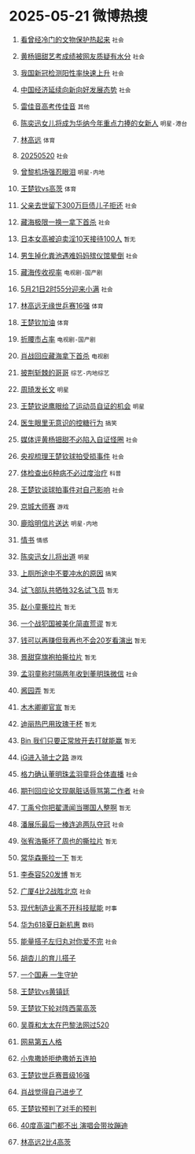 # 2025-05-21 微博热搜 
1. [看曾经冷门的文物保护热起来](https://m.weibo.cn/search?containerid=100103type%3D1%26t%3D10%26q%3D%23%E7%9C%8B%E6%9B%BE%E7%BB%8F%E5%86%B7%E9%97%A8%E7%9A%84%E6%96%87%E7%89%A9%E4%BF%9D%E6%8A%A4%E7%83%AD%E8%B5%B7%E6%9D%A5%23&stream_entry_id=51&isnewpage=1&extparam=seat%3D1%26cate%3D10103%26q%3D%2523%25E7%259C%258B%25E6%259B%25BE%25E7%25BB%258F%25E5%2586%25B7%25E9%2597%25A8%25E7%259A%2584%25E6%2596%2587%25E7%2589%25A9%25E4%25BF%259D%25E6%258A%25A4%25E7%2583%25AD%25E8%25B5%25B7%25E6%259D%25A5%2523%26dgr%3D0%26filter_type%3Drealtimehot%26pos%3D0%26c_type%3D51%26stream_entry_id%3D51%26display_time%3D1747761700%26pre_seqid%3D174776170043893169291123) `社会` 

2. [黄杨钿甜艺考成绩被网友质疑有水分](https://m.weibo.cn/search?containerid=100103type%3D1%26t%3D10%26q%3D%23%E9%BB%84%E6%9D%A8%E9%92%BF%E7%94%9C%E8%89%BA%E8%80%83%E6%88%90%E7%BB%A9%E8%A2%AB%E7%BD%91%E5%8F%8B%E8%B4%A8%E7%96%91%E6%9C%89%E6%B0%B4%E5%88%86%23&stream_entry_id=31&isnewpage=1&extparam=seat%3D1%26flag%3D2%26q%3D%2523%25E9%25BB%2584%25E6%259D%25A8%25E9%2592%25BF%25E7%2594%259C%25E8%2589%25BA%25E8%2580%2583%25E6%2588%2590%25E7%25BB%25A9%25E8%25A2%25AB%25E7%25BD%2591%25E5%258F%258B%25E8%25B4%25A8%25E7%2596%2591%25E6%259C%2589%25E6%25B0%25B4%25E5%2588%2586%2523%26dgr%3D0%26stream_entry_id%3D31%26realpos%3D1%26band_rank%3D1%26cate%3D5001%26filter_type%3Drealtimehot%26pos%3D0%26c_type%3D31%26lcate%3D5001%26display_time%3D1747761700%26pre_seqid%3D174776170043893169291123) `社会` 

3. [我国新冠检测阳性率快速上升](https://m.weibo.cn/search?containerid=100103type%3D1%26t%3D10%26q%3D%23%E6%88%91%E5%9B%BD%E6%96%B0%E5%86%A0%E6%A3%80%E6%B5%8B%E9%98%B3%E6%80%A7%E7%8E%87%E5%BF%AB%E9%80%9F%E4%B8%8A%E5%8D%87%23&stream_entry_id=31&isnewpage=1&extparam=seat%3D1%26flag%3D2%26q%3D%2523%25E6%2588%2591%25E5%259B%25BD%25E6%2596%25B0%25E5%2586%25A0%25E6%25A3%2580%25E6%25B5%258B%25E9%2598%25B3%25E6%2580%25A7%25E7%258E%2587%25E5%25BF%25AB%25E9%2580%259F%25E4%25B8%258A%25E5%258D%2587%2523%26dgr%3D0%26stream_entry_id%3D31%26realpos%3D2%26band_rank%3D2%26cate%3D5001%26filter_type%3Drealtimehot%26pos%3D1%26c_type%3D31%26lcate%3D5001%26display_time%3D1747761700%26pre_seqid%3D174776170043893169291123) `社会` 

4. [中国经济延续向新向好发展态势](https://m.weibo.cn/search?containerid=100103type%3D1%26t%3D10%26q%3D%23%E4%B8%AD%E5%9B%BD%E7%BB%8F%E6%B5%8E%E5%BB%B6%E7%BB%AD%E5%90%91%E6%96%B0%E5%90%91%E5%A5%BD%E5%8F%91%E5%B1%95%E6%80%81%E5%8A%BF%23&stream_entry_id=31&isnewpage=1&extparam=seat%3D1%26flag%3D0%26q%3D%2523%25E4%25B8%25AD%25E5%259B%25BD%25E7%25BB%258F%25E6%25B5%258E%25E5%25BB%25B6%25E7%25BB%25AD%25E5%2590%2591%25E6%2596%25B0%25E5%2590%2591%25E5%25A5%25BD%25E5%258F%2591%25E5%25B1%2595%25E6%2580%2581%25E5%258A%25BF%2523%26dgr%3D0%26stream_entry_id%3D31%26realpos%3D3%26band_rank%3D3%26cate%3D5001%26filter_type%3Drealtimehot%26pos%3D2%26c_type%3D31%26lcate%3D5001%26display_time%3D1747761700%26pre_seqid%3D174776170043893169291123) `社会` 

5. [雷佳音高考传佳音](https://m.weibo.cn/search?containerid=100103type%3D1%26t%3D10%26q%3D%23%E9%9B%B7%E4%BD%B3%E9%9F%B3%E9%AB%98%E8%80%83%E4%BC%A0%E4%BD%B3%E9%9F%B3%23&stream_entry_id=31&isnewpage=1&extparam=seat%3D1%26is_ad_pos%3D1%26cate%3D5001%26q%3D%2523%25E9%259B%25B7%25E4%25BD%25B3%25E9%259F%25B3%25E9%25AB%2598%25E8%2580%2583%25E4%25BC%25A0%25E4%25BD%25B3%25E9%259F%25B3%2523%26dgr%3D0%26stream_entry_id%3D31%26topic_ad%3D1%26band_rank%3D4%26adid%3D286980%26filter_type%3Drealtimehot%26pos%3D3%26c_type%3D31%26lcate%3D5001%26display_time%3D1747761700%26pre_seqid%3D174776170043893169291123) `其他` 

6. [陈奕迅女儿将成为华纳今年重点力捧的女新人](https://m.weibo.cn/search?containerid=100103type%3D1%26t%3D10%26q%3D%23%E9%99%88%E5%A5%95%E8%BF%85%E5%A5%B3%E5%84%BF%E5%B0%86%E6%88%90%E4%B8%BA%E5%8D%8E%E7%BA%B3%E4%BB%8A%E5%B9%B4%E9%87%8D%E7%82%B9%E5%8A%9B%E6%8D%A7%E7%9A%84%E5%A5%B3%E6%96%B0%E4%BA%BA%23&stream_entry_id=31&isnewpage=1&extparam=seat%3D1%26flag%3D2%26q%3D%2523%25E9%2599%2588%25E5%25A5%2595%25E8%25BF%2585%25E5%25A5%25B3%25E5%2584%25BF%25E5%25B0%2586%25E6%2588%2590%25E4%25B8%25BA%25E5%258D%258E%25E7%25BA%25B3%25E4%25BB%258A%25E5%25B9%25B4%25E9%2587%258D%25E7%2582%25B9%25E5%258A%259B%25E6%258D%25A7%25E7%259A%2584%25E5%25A5%25B3%25E6%2596%25B0%25E4%25BA%25BA%2523%26dgr%3D0%26stream_entry_id%3D31%26realpos%3D4%26band_rank%3D4%26cate%3D5001%26filter_type%3Drealtimehot%26pos%3D4%26c_type%3D31%26lcate%3D5001%26display_time%3D1747761700%26pre_seqid%3D174776170043893169291123) `明星-港台` 

7. [林高远](https://m.weibo.cn/search?containerid=100103type%3D1%26t%3D10%26q%3D%E6%9E%97%E9%AB%98%E8%BF%9C&stream_entry_id=31&isnewpage=1&extparam=seat%3D1%26flag%3D1%26q%3D%25E6%259E%2597%25E9%25AB%2598%25E8%25BF%259C%26dgr%3D0%26stream_entry_id%3D31%26realpos%3D5%26band_rank%3D5%26cate%3D5001%26filter_type%3Drealtimehot%26pos%3D5%26c_type%3D31%26lcate%3D5001%26display_time%3D1747761700%26pre_seqid%3D174776170043893169291123) `体育` 

8. [20250520](https://m.weibo.cn/search?containerid=100103type%3D1%26t%3D10%26q%3D%2320250520%23&stream_entry_id=31&isnewpage=1&extparam=seat%3D1%26flag%3D16%26q%3D%252320250520%2523%26dgr%3D0%26stream_entry_id%3D31%26realpos%3D6%26band_rank%3D6%26cate%3D5001%26filter_type%3Drealtimehot%26pos%3D6%26c_type%3D31%26lcate%3D5001%26display_time%3D1747761700%26pre_seqid%3D174776170043893169291123) `社会` 

9. [曾黎机场强忍眼泪](https://m.weibo.cn/search?containerid=100103type%3D1%26t%3D10%26q%3D%23%E6%9B%BE%E9%BB%8E%E6%9C%BA%E5%9C%BA%E5%BC%BA%E5%BF%8D%E7%9C%BC%E6%B3%AA%23&stream_entry_id=31&isnewpage=1&extparam=seat%3D1%26flag%3D2%26q%3D%2523%25E6%259B%25BE%25E9%25BB%258E%25E6%259C%25BA%25E5%259C%25BA%25E5%25BC%25BA%25E5%25BF%258D%25E7%259C%25BC%25E6%25B3%25AA%2523%26dgr%3D0%26stream_entry_id%3D31%26realpos%3D7%26band_rank%3D7%26cate%3D5001%26filter_type%3Drealtimehot%26pos%3D7%26c_type%3D31%26lcate%3D5001%26display_time%3D1747761700%26pre_seqid%3D174776170043893169291123) `明星-内地` 

10. [王楚钦vs高茨](https://m.weibo.cn/search?containerid=100103type%3D1%26t%3D10%26q%3D%23%E7%8E%8B%E6%A5%9A%E9%92%A6vs%E9%AB%98%E8%8C%A8%23&stream_entry_id=31&isnewpage=1&extparam=seat%3D1%26flag%3D1%26q%3D%2523%25E7%258E%258B%25E6%25A5%259A%25E9%2592%25A6vs%25E9%25AB%2598%25E8%258C%25A8%2523%26dgr%3D0%26stream_entry_id%3D31%26realpos%3D8%26band_rank%3D8%26cate%3D5001%26filter_type%3Drealtimehot%26pos%3D8%26c_type%3D31%26lcate%3D5001%26display_time%3D1747761700%26pre_seqid%3D174776170043893169291123) `体育` 

11. [父亲去世留下300万巨债儿子拒还](https://m.weibo.cn/search?containerid=100103type%3D1%26t%3D10%26q%3D%23%E7%88%B6%E4%BA%B2%E5%8E%BB%E4%B8%96%E7%95%99%E4%B8%8B300%E4%B8%87%E5%B7%A8%E5%80%BA%E5%84%BF%E5%AD%90%E6%8B%92%E8%BF%98%23&stream_entry_id=31&isnewpage=1&extparam=seat%3D1%26flag%3D0%26q%3D%2523%25E7%2588%25B6%25E4%25BA%25B2%25E5%258E%25BB%25E4%25B8%2596%25E7%2595%2599%25E4%25B8%258B300%25E4%25B8%2587%25E5%25B7%25A8%25E5%2580%25BA%25E5%2584%25BF%25E5%25AD%2590%25E6%258B%2592%25E8%25BF%2598%2523%26dgr%3D0%26stream_entry_id%3D31%26realpos%3D9%26band_rank%3D9%26cate%3D5001%26filter_type%3Drealtimehot%26pos%3D9%26c_type%3D31%26lcate%3D5001%26display_time%3D1747761700%26pre_seqid%3D174776170043893169291123) `社会` 

12. [藏海极限一换一拿下首杀](https://m.weibo.cn/search?containerid=100103type%3D1%26t%3D10%26q%3D%23%E8%97%8F%E6%B5%B7%E6%9E%81%E9%99%90%E4%B8%80%E6%8D%A2%E4%B8%80%E6%8B%BF%E4%B8%8B%E9%A6%96%E6%9D%80%23&stream_entry_id=31&isnewpage=1&extparam=seat%3D1%26flag%3D0%26q%3D%2523%25E8%2597%258F%25E6%25B5%25B7%25E6%259E%2581%25E9%2599%2590%25E4%25B8%2580%25E6%258D%25A2%25E4%25B8%2580%25E6%258B%25BF%25E4%25B8%258B%25E9%25A6%2596%25E6%259D%2580%2523%26dgr%3D0%26stream_entry_id%3D31%26realpos%3D10%26band_rank%3D10%26cate%3D5001%26filter_type%3Drealtimehot%26pos%3D10%26c_type%3D31%26lcate%3D5001%26display_time%3D1747761700%26pre_seqid%3D174776170043893169291123) `社会` 

13. [日本女高被迫卖淫10天接待100人](https://m.weibo.cn/search?containerid=100103type%3D1%26t%3D10%26q%3D%E6%97%A5%E6%9C%AC%E5%A5%B3%E9%AB%98%E8%A2%AB%E8%BF%AB%E5%8D%96%E6%B7%AB10%E5%A4%A9%E6%8E%A5%E5%BE%85100%E4%BA%BA&stream_entry_id=31&isnewpage=1&extparam=seat%3D1%26flag%3D2%26q%3D%25E6%2597%25A5%25E6%259C%25AC%25E5%25A5%25B3%25E9%25AB%2598%25E8%25A2%25AB%25E8%25BF%25AB%25E5%258D%2596%25E6%25B7%25AB10%25E5%25A4%25A9%25E6%258E%25A5%25E5%25BE%2585100%25E4%25BA%25BA%26dgr%3D0%26stream_entry_id%3D31%26realpos%3D11%26band_rank%3D11%26cate%3D5001%26filter_type%3Drealtimehot%26pos%3D11%26c_type%3D31%26lcate%3D5001%26display_time%3D1747761700%26pre_seqid%3D174776170043893169291123) `暂无` 

14. [男生掉化粪池遇难妈妈殡仪馆晕倒](https://m.weibo.cn/search?containerid=100103type%3D1%26t%3D10%26q%3D%23%E7%94%B7%E7%94%9F%E6%8E%89%E5%8C%96%E7%B2%AA%E6%B1%A0%E9%81%87%E9%9A%BE%E5%A6%88%E5%A6%88%E6%AE%A1%E4%BB%AA%E9%A6%86%E6%99%95%E5%80%92%23&stream_entry_id=31&isnewpage=1&extparam=seat%3D1%26flag%3D0%26q%3D%2523%25E7%2594%25B7%25E7%2594%259F%25E6%258E%2589%25E5%258C%2596%25E7%25B2%25AA%25E6%25B1%25A0%25E9%2581%2587%25E9%259A%25BE%25E5%25A6%2588%25E5%25A6%2588%25E6%25AE%25A1%25E4%25BB%25AA%25E9%25A6%2586%25E6%2599%2595%25E5%2580%2592%2523%26dgr%3D0%26stream_entry_id%3D31%26realpos%3D12%26band_rank%3D12%26cate%3D5001%26filter_type%3Drealtimehot%26pos%3D12%26c_type%3D31%26lcate%3D5001%26display_time%3D1747761700%26pre_seqid%3D174776170043893169291123) `社会` 

15. [藏海传收视率](https://m.weibo.cn/search?containerid=100103type%3D1%26t%3D10%26q%3D%E8%97%8F%E6%B5%B7%E4%BC%A0%E6%94%B6%E8%A7%86%E7%8E%87&stream_entry_id=31&isnewpage=1&extparam=seat%3D1%26flag%3D0%26q%3D%25E8%2597%258F%25E6%25B5%25B7%25E4%25BC%25A0%25E6%2594%25B6%25E8%25A7%2586%25E7%258E%2587%26dgr%3D0%26stream_entry_id%3D31%26realpos%3D13%26band_rank%3D13%26cate%3D5001%26filter_type%3Drealtimehot%26pos%3D13%26c_type%3D31%26lcate%3D5001%26display_time%3D1747761700%26pre_seqid%3D174776170043893169291123) `电视剧-国产剧` 

16. [5月21日2时55分迎来小满](https://m.weibo.cn/search?containerid=100103type%3D1%26t%3D10%26q%3D%235%E6%9C%8821%E6%97%A52%E6%97%B655%E5%88%86%E8%BF%8E%E6%9D%A5%E5%B0%8F%E6%BB%A1%23&stream_entry_id=31&isnewpage=1&extparam=seat%3D1%26flag%3D0%26q%3D%25235%25E6%259C%258821%25E6%2597%25A52%25E6%2597%25B655%25E5%2588%2586%25E8%25BF%258E%25E6%259D%25A5%25E5%25B0%258F%25E6%25BB%25A1%2523%26dgr%3D0%26stream_entry_id%3D31%26realpos%3D14%26band_rank%3D14%26cate%3D5001%26filter_type%3Drealtimehot%26pos%3D14%26c_type%3D31%26lcate%3D5001%26display_time%3D1747761700%26pre_seqid%3D174776170043893169291123) `社会` 

17. [林高远无缘世乒赛16强](https://m.weibo.cn/search?containerid=100103type%3D1%26t%3D10%26q%3D%23%E6%9E%97%E9%AB%98%E8%BF%9C%E6%97%A0%E7%BC%98%E4%B8%96%E4%B9%92%E8%B5%9B16%E5%BC%BA%23&stream_entry_id=31&isnewpage=1&extparam=seat%3D1%26flag%3D0%26q%3D%2523%25E6%259E%2597%25E9%25AB%2598%25E8%25BF%259C%25E6%2597%25A0%25E7%25BC%2598%25E4%25B8%2596%25E4%25B9%2592%25E8%25B5%259B16%25E5%25BC%25BA%2523%26dgr%3D0%26stream_entry_id%3D31%26realpos%3D15%26band_rank%3D15%26cate%3D5001%26filter_type%3Drealtimehot%26pos%3D15%26c_type%3D31%26lcate%3D5001%26display_time%3D1747761700%26pre_seqid%3D174776170043893169291123) `体育` 

18. [王楚钦加油](https://m.weibo.cn/search?containerid=100103type%3D1%26t%3D10%26q%3D%23%E7%8E%8B%E6%A5%9A%E9%92%A6%E5%8A%A0%E6%B2%B9%23&stream_entry_id=31&isnewpage=1&extparam=seat%3D1%26flag%3D1%26q%3D%2523%25E7%258E%258B%25E6%25A5%259A%25E9%2592%25A6%25E5%258A%25A0%25E6%25B2%25B9%2523%26dgr%3D0%26stream_entry_id%3D31%26realpos%3D16%26band_rank%3D16%26cate%3D5001%26filter_type%3Drealtimehot%26pos%3D16%26c_type%3D31%26lcate%3D5001%26display_time%3D1747761700%26pre_seqid%3D174776170043893169291123) `体育` 

19. [折腰市占率](https://m.weibo.cn/search?containerid=100103type%3D1%26t%3D10%26q%3D%23%E6%8A%98%E8%85%B0%E5%B8%82%E5%8D%A0%E7%8E%87%23&stream_entry_id=31&isnewpage=1&extparam=seat%3D1%26flag%3D1%26q%3D%2523%25E6%258A%2598%25E8%2585%25B0%25E5%25B8%2582%25E5%258D%25A0%25E7%258E%2587%2523%26dgr%3D0%26stream_entry_id%3D31%26realpos%3D17%26band_rank%3D17%26cate%3D5001%26filter_type%3Drealtimehot%26pos%3D17%26c_type%3D31%26lcate%3D5001%26display_time%3D1747761700%26pre_seqid%3D174776170043893169291123) `电视剧-国产剧` 

20. [肖战回应藏海拿下首杀](https://m.weibo.cn/search?containerid=100103type%3D1%26t%3D10%26q%3D%23%E8%82%96%E6%88%98%E5%9B%9E%E5%BA%94%E8%97%8F%E6%B5%B7%E6%8B%BF%E4%B8%8B%E9%A6%96%E6%9D%80%23&stream_entry_id=31&isnewpage=1&extparam=seat%3D1%26flag%3D0%26q%3D%2523%25E8%2582%2596%25E6%2588%2598%25E5%259B%259E%25E5%25BA%2594%25E8%2597%258F%25E6%25B5%25B7%25E6%258B%25BF%25E4%25B8%258B%25E9%25A6%2596%25E6%259D%2580%2523%26dgr%3D0%26stream_entry_id%3D31%26realpos%3D18%26band_rank%3D18%26cate%3D5001%26filter_type%3Drealtimehot%26pos%3D18%26c_type%3D31%26lcate%3D5001%26display_time%3D1747761700%26pre_seqid%3D174776170043893169291123) `电视剧` 

21. [披荆斩棘的哥哥](https://m.weibo.cn/search?containerid=100103type%3D1%26t%3D10%26q%3D%E6%8A%AB%E8%8D%86%E6%96%A9%E6%A3%98%E7%9A%84%E5%93%A5%E5%93%A5&stream_entry_id=31&isnewpage=1&extparam=seat%3D1%26flag%3D0%26q%3D%25E6%258A%25AB%25E8%258D%2586%25E6%2596%25A9%25E6%25A3%2598%25E7%259A%2584%25E5%2593%25A5%25E5%2593%25A5%26dgr%3D0%26stream_entry_id%3D31%26realpos%3D19%26band_rank%3D19%26cate%3D5001%26filter_type%3Drealtimehot%26pos%3D19%26c_type%3D31%26lcate%3D5001%26display_time%3D1747761700%26pre_seqid%3D174776170043893169291123) `综艺-内地综艺` 

22. [周琦发长文](https://m.weibo.cn/search?containerid=100103type%3D1%26t%3D10%26q%3D%23%E5%91%A8%E7%90%A6%E5%8F%91%E9%95%BF%E6%96%87%23&stream_entry_id=31&isnewpage=1&extparam=seat%3D1%26flag%3D1%26q%3D%2523%25E5%2591%25A8%25E7%2590%25A6%25E5%258F%2591%25E9%2595%25BF%25E6%2596%2587%2523%26dgr%3D0%26stream_entry_id%3D31%26realpos%3D20%26band_rank%3D20%26cate%3D5001%26filter_type%3Drealtimehot%26pos%3D20%26c_type%3D31%26lcate%3D5001%26display_time%3D1747761700%26pre_seqid%3D174776170043893169291123) `明星` 

23. [王楚钦说鹰眼给了运动员自证的机会](https://m.weibo.cn/search?containerid=100103type%3D1%26t%3D10%26q%3D%23%E7%8E%8B%E6%A5%9A%E9%92%A6%E8%AF%B4%E9%B9%B0%E7%9C%BC%E7%BB%99%E4%BA%86%E8%BF%90%E5%8A%A8%E5%91%98%E8%87%AA%E8%AF%81%E7%9A%84%E6%9C%BA%E4%BC%9A%23&stream_entry_id=31&isnewpage=1&extparam=seat%3D1%26flag%3D1%26q%3D%2523%25E7%258E%258B%25E6%25A5%259A%25E9%2592%25A6%25E8%25AF%25B4%25E9%25B9%25B0%25E7%259C%25BC%25E7%25BB%2599%25E4%25BA%2586%25E8%25BF%2590%25E5%258A%25A8%25E5%2591%2598%25E8%2587%25AA%25E8%25AF%2581%25E7%259A%2584%25E6%259C%25BA%25E4%25BC%259A%2523%26dgr%3D0%26stream_entry_id%3D31%26realpos%3D21%26band_rank%3D21%26cate%3D5001%26filter_type%3Drealtimehot%26pos%3D21%26c_type%3D31%26lcate%3D5001%26display_time%3D1747761700%26pre_seqid%3D174776170043893169291123) `明星` 

24. [医生眼里无意识的控糖行为](https://m.weibo.cn/search?containerid=100103type%3D1%26t%3D10%26q%3D%E5%8C%BB%E7%94%9F%E7%9C%BC%E9%87%8C%E6%97%A0%E6%84%8F%E8%AF%86%E7%9A%84%E6%8E%A7%E7%B3%96%E8%A1%8C%E4%B8%BA&stream_entry_id=31&isnewpage=1&extparam=seat%3D1%26flag%3D0%26q%3D%25E5%258C%25BB%25E7%2594%259F%25E7%259C%25BC%25E9%2587%258C%25E6%2597%25A0%25E6%2584%258F%25E8%25AF%2586%25E7%259A%2584%25E6%258E%25A7%25E7%25B3%2596%25E8%25A1%258C%25E4%25B8%25BA%26dgr%3D0%26stream_entry_id%3D31%26realpos%3D22%26band_rank%3D22%26cate%3D5001%26filter_type%3Drealtimehot%26pos%3D22%26c_type%3D31%26lcate%3D5001%26display_time%3D1747761700%26pre_seqid%3D174776170043893169291123) `搞笑` 

25. [媒体评黄杨钿甜不必陷入自证怪圈](https://m.weibo.cn/search?containerid=100103type%3D1%26t%3D10%26q%3D%23%E5%AA%92%E4%BD%93%E8%AF%84%E9%BB%84%E6%9D%A8%E9%92%BF%E7%94%9C%E4%B8%8D%E5%BF%85%E9%99%B7%E5%85%A5%E8%87%AA%E8%AF%81%E6%80%AA%E5%9C%88%23&stream_entry_id=31&isnewpage=1&extparam=seat%3D1%26flag%3D0%26q%3D%2523%25E5%25AA%2592%25E4%25BD%2593%25E8%25AF%2584%25E9%25BB%2584%25E6%259D%25A8%25E9%2592%25BF%25E7%2594%259C%25E4%25B8%258D%25E5%25BF%2585%25E9%2599%25B7%25E5%2585%25A5%25E8%2587%25AA%25E8%25AF%2581%25E6%2580%25AA%25E5%259C%2588%2523%26dgr%3D0%26stream_entry_id%3D31%26realpos%3D23%26band_rank%3D23%26cate%3D5001%26filter_type%3Drealtimehot%26pos%3D23%26c_type%3D31%26lcate%3D5001%26display_time%3D1747761700%26pre_seqid%3D174776170043893169291123) `社会` 

26. [央视梳理王楚钦球拍受损事件](https://m.weibo.cn/search?containerid=100103type%3D1%26t%3D10%26q%3D%23%E5%A4%AE%E8%A7%86%E6%A2%B3%E7%90%86%E7%8E%8B%E6%A5%9A%E9%92%A6%E7%90%83%E6%8B%8D%E5%8F%97%E6%8D%9F%E4%BA%8B%E4%BB%B6%23&stream_entry_id=31&isnewpage=1&extparam=seat%3D1%26flag%3D0%26q%3D%2523%25E5%25A4%25AE%25E8%25A7%2586%25E6%25A2%25B3%25E7%2590%2586%25E7%258E%258B%25E6%25A5%259A%25E9%2592%25A6%25E7%2590%2583%25E6%258B%258D%25E5%258F%2597%25E6%258D%259F%25E4%25BA%258B%25E4%25BB%25B6%2523%26dgr%3D0%26stream_entry_id%3D31%26realpos%3D24%26band_rank%3D24%26cate%3D5001%26filter_type%3Drealtimehot%26pos%3D24%26c_type%3D31%26lcate%3D5001%26display_time%3D1747761700%26pre_seqid%3D174776170043893169291123) `社会` 

27. [体检查出6种病不必过度治疗](https://m.weibo.cn/search?containerid=100103type%3D1%26t%3D10%26q%3D%23%E4%BD%93%E6%A3%80%E6%9F%A5%E5%87%BA6%E7%A7%8D%E7%97%85%E4%B8%8D%E5%BF%85%E8%BF%87%E5%BA%A6%E6%B2%BB%E7%96%97%23&stream_entry_id=31&isnewpage=1&extparam=seat%3D1%26flag%3D1%26q%3D%2523%25E4%25BD%2593%25E6%25A3%2580%25E6%259F%25A5%25E5%2587%25BA6%25E7%25A7%258D%25E7%2597%2585%25E4%25B8%258D%25E5%25BF%2585%25E8%25BF%2587%25E5%25BA%25A6%25E6%25B2%25BB%25E7%2596%2597%2523%26dgr%3D0%26stream_entry_id%3D31%26realpos%3D25%26band_rank%3D25%26cate%3D5001%26filter_type%3Drealtimehot%26pos%3D25%26c_type%3D31%26lcate%3D5001%26display_time%3D1747761700%26pre_seqid%3D174776170043893169291123) `科普` 

28. [王楚钦谈球拍事件对自己影响](https://m.weibo.cn/search?containerid=100103type%3D1%26t%3D10%26q%3D%23%E7%8E%8B%E6%A5%9A%E9%92%A6%E8%B0%88%E7%90%83%E6%8B%8D%E4%BA%8B%E4%BB%B6%E5%AF%B9%E8%87%AA%E5%B7%B1%E5%BD%B1%E5%93%8D%23&stream_entry_id=31&isnewpage=1&extparam=seat%3D1%26flag%3D1%26q%3D%2523%25E7%258E%258B%25E6%25A5%259A%25E9%2592%25A6%25E8%25B0%2588%25E7%2590%2583%25E6%258B%258D%25E4%25BA%258B%25E4%25BB%25B6%25E5%25AF%25B9%25E8%2587%25AA%25E5%25B7%25B1%25E5%25BD%25B1%25E5%2593%258D%2523%26dgr%3D0%26stream_entry_id%3D31%26realpos%3D26%26band_rank%3D26%26cate%3D5001%26filter_type%3Drealtimehot%26pos%3D26%26c_type%3D31%26lcate%3D5001%26display_time%3D1747761700%26pre_seqid%3D174776170043893169291123) `社会` 

29. [京城大师赛](https://m.weibo.cn/search?containerid=100103type%3D1%26t%3D10%26q%3D%23%E4%BA%AC%E5%9F%8E%E5%A4%A7%E5%B8%88%E8%B5%9B%23&stream_entry_id=31&isnewpage=1&extparam=seat%3D1%26flag%3D1%26q%3D%2523%25E4%25BA%25AC%25E5%259F%258E%25E5%25A4%25A7%25E5%25B8%2588%25E8%25B5%259B%2523%26dgr%3D0%26stream_entry_id%3D31%26realpos%3D27%26band_rank%3D27%26cate%3D5001%26filter_type%3Drealtimehot%26pos%3D27%26c_type%3D31%26lcate%3D5001%26display_time%3D1747761700%26pre_seqid%3D174776170043893169291123) `游戏` 

30. [鹿晗明信片送达](https://m.weibo.cn/search?containerid=100103type%3D1%26t%3D10%26q%3D%23%E9%B9%BF%E6%99%97%E6%98%8E%E4%BF%A1%E7%89%87%E9%80%81%E8%BE%BE%23&stream_entry_id=31&isnewpage=1&extparam=seat%3D1%26flag%3D0%26q%3D%2523%25E9%25B9%25BF%25E6%2599%2597%25E6%2598%258E%25E4%25BF%25A1%25E7%2589%2587%25E9%2580%2581%25E8%25BE%25BE%2523%26dgr%3D0%26stream_entry_id%3D31%26realpos%3D28%26band_rank%3D28%26cate%3D5001%26filter_type%3Drealtimehot%26pos%3D28%26c_type%3D31%26lcate%3D5001%26display_time%3D1747761700%26pre_seqid%3D174776170043893169291123) `明星-内地` 

31. [情书](https://m.weibo.cn/search?containerid=100103type%3D1%26t%3D10%26q%3D%E6%83%85%E4%B9%A6&stream_entry_id=31&isnewpage=1&extparam=seat%3D1%26flag%3D1%26q%3D%25E6%2583%2585%25E4%25B9%25A6%26dgr%3D0%26stream_entry_id%3D31%26realpos%3D29%26band_rank%3D29%26cate%3D5001%26filter_type%3Drealtimehot%26pos%3D29%26c_type%3D31%26lcate%3D5001%26display_time%3D1747761700%26pre_seqid%3D174776170043893169291123) `情感` 

32. [陈奕迅女儿将出道](https://m.weibo.cn/search?containerid=100103type%3D1%26t%3D10%26q%3D%23%E9%99%88%E5%A5%95%E8%BF%85%E5%A5%B3%E5%84%BF%E5%B0%86%E5%87%BA%E9%81%93%23&stream_entry_id=31&isnewpage=1&extparam=seat%3D1%26flag%3D0%26q%3D%2523%25E9%2599%2588%25E5%25A5%2595%25E8%25BF%2585%25E5%25A5%25B3%25E5%2584%25BF%25E5%25B0%2586%25E5%2587%25BA%25E9%2581%2593%2523%26dgr%3D0%26stream_entry_id%3D31%26realpos%3D30%26band_rank%3D30%26cate%3D5001%26filter_type%3Drealtimehot%26pos%3D30%26c_type%3D31%26lcate%3D5001%26display_time%3D1747761700%26pre_seqid%3D174776170043893169291123) `明星` 

33. [上厕所途中不要冲水的原因](https://m.weibo.cn/search?containerid=100103type%3D1%26t%3D10%26q%3D%E4%B8%8A%E5%8E%95%E6%89%80%E9%80%94%E4%B8%AD%E4%B8%8D%E8%A6%81%E5%86%B2%E6%B0%B4%E7%9A%84%E5%8E%9F%E5%9B%A0&stream_entry_id=31&isnewpage=1&extparam=seat%3D1%26flag%3D0%26q%3D%25E4%25B8%258A%25E5%258E%2595%25E6%2589%2580%25E9%2580%2594%25E4%25B8%25AD%25E4%25B8%258D%25E8%25A6%2581%25E5%2586%25B2%25E6%25B0%25B4%25E7%259A%2584%25E5%258E%259F%25E5%259B%25A0%26dgr%3D0%26stream_entry_id%3D31%26realpos%3D31%26band_rank%3D31%26cate%3D5001%26filter_type%3Drealtimehot%26pos%3D31%26c_type%3D31%26lcate%3D5001%26display_time%3D1747761700%26pre_seqid%3D174776170043893169291123) `搞笑` 

34. [试飞部队共牺牲32名试飞员](https://m.weibo.cn/search?containerid=100103type%3D1%26t%3D10%26q%3D%E8%AF%95%E9%A3%9E%E9%83%A8%E9%98%9F%E5%85%B1%E7%89%BA%E7%89%B232%E5%90%8D%E8%AF%95%E9%A3%9E%E5%91%98&stream_entry_id=31&isnewpage=1&extparam=seat%3D1%26flag%3D0%26q%3D%25E8%25AF%2595%25E9%25A3%259E%25E9%2583%25A8%25E9%2598%259F%25E5%2585%25B1%25E7%2589%25BA%25E7%2589%25B232%25E5%2590%258D%25E8%25AF%2595%25E9%25A3%259E%25E5%2591%2598%26dgr%3D0%26stream_entry_id%3D31%26realpos%3D32%26band_rank%3D32%26cate%3D5001%26filter_type%3Drealtimehot%26pos%3D32%26c_type%3D31%26lcate%3D5001%26display_time%3D1747761700%26pre_seqid%3D174776170043893169291123) `暂无` 

35. [赵小童撕拉片](https://m.weibo.cn/search?containerid=100103type%3D1%26t%3D10%26q%3D%E8%B5%B5%E5%B0%8F%E7%AB%A5%E6%92%95%E6%8B%89%E7%89%87&stream_entry_id=31&isnewpage=1&extparam=seat%3D1%26flag%3D0%26q%3D%25E8%25B5%25B5%25E5%25B0%258F%25E7%25AB%25A5%25E6%2592%2595%25E6%258B%2589%25E7%2589%2587%26dgr%3D0%26stream_entry_id%3D31%26realpos%3D33%26band_rank%3D33%26cate%3D5001%26filter_type%3Drealtimehot%26pos%3D33%26c_type%3D31%26lcate%3D5001%26display_time%3D1747761700%26pre_seqid%3D174776170043893169291123) `暂无` 

36. [一个战犯国被美化简直荒谬](https://m.weibo.cn/search?containerid=100103type%3D1%26t%3D10%26q%3D%E4%B8%80%E4%B8%AA%E6%88%98%E7%8A%AF%E5%9B%BD%E8%A2%AB%E7%BE%8E%E5%8C%96%E7%AE%80%E7%9B%B4%E8%8D%92%E8%B0%AC&stream_entry_id=31&isnewpage=1&extparam=seat%3D1%26flag%3D1%26q%3D%25E4%25B8%2580%25E4%25B8%25AA%25E6%2588%2598%25E7%258A%25AF%25E5%259B%25BD%25E8%25A2%25AB%25E7%25BE%258E%25E5%258C%2596%25E7%25AE%2580%25E7%259B%25B4%25E8%258D%2592%25E8%25B0%25AC%26dgr%3D0%26stream_entry_id%3D31%26realpos%3D34%26band_rank%3D34%26cate%3D5001%26filter_type%3Drealtimehot%26pos%3D34%26c_type%3D31%26lcate%3D5001%26display_time%3D1747761700%26pre_seqid%3D174776170043893169291123) `暂无` 

37. [钱可以再赚但我再也不会20岁看演出](https://m.weibo.cn/search?containerid=100103type%3D1%26t%3D10%26q%3D%E9%92%B1%E5%8F%AF%E4%BB%A5%E5%86%8D%E8%B5%9A%E4%BD%86%E6%88%91%E5%86%8D%E4%B9%9F%E4%B8%8D%E4%BC%9A20%E5%B2%81%E7%9C%8B%E6%BC%94%E5%87%BA&stream_entry_id=31&isnewpage=1&extparam=seat%3D1%26flag%3D0%26q%3D%25E9%2592%25B1%25E5%258F%25AF%25E4%25BB%25A5%25E5%2586%258D%25E8%25B5%259A%25E4%25BD%2586%25E6%2588%2591%25E5%2586%258D%25E4%25B9%259F%25E4%25B8%258D%25E4%25BC%259A20%25E5%25B2%2581%25E7%259C%258B%25E6%25BC%2594%25E5%2587%25BA%26dgr%3D0%26stream_entry_id%3D31%26realpos%3D35%26band_rank%3D35%26cate%3D5001%26filter_type%3Drealtimehot%26pos%3D35%26c_type%3D31%26lcate%3D5001%26display_time%3D1747761700%26pre_seqid%3D174776170043893169291123) `暂无` 

38. [景甜穿旗袍拍撕拉片](https://m.weibo.cn/search?containerid=100103type%3D1%26t%3D10%26q%3D%E6%99%AF%E7%94%9C%E7%A9%BF%E6%97%97%E8%A2%8D%E6%8B%8D%E6%92%95%E6%8B%89%E7%89%87&stream_entry_id=31&isnewpage=1&extparam=seat%3D1%26flag%3D0%26q%3D%25E6%2599%25AF%25E7%2594%259C%25E7%25A9%25BF%25E6%2597%2597%25E8%25A2%258D%25E6%258B%258D%25E6%2592%2595%25E6%258B%2589%25E7%2589%2587%26dgr%3D0%26stream_entry_id%3D31%26realpos%3D36%26band_rank%3D36%26cate%3D5001%26filter_type%3Drealtimehot%26pos%3D36%26c_type%3D31%26lcate%3D5001%26display_time%3D1747761700%26pre_seqid%3D174776170043893169291123) `暂无` 

39. [孟羽童称时隔两年收到董明珠微信](https://m.weibo.cn/search?containerid=100103type%3D1%26t%3D10%26q%3D%23%E5%AD%9F%E7%BE%BD%E7%AB%A5%E7%A7%B0%E6%97%B6%E9%9A%94%E4%B8%A4%E5%B9%B4%E6%94%B6%E5%88%B0%E8%91%A3%E6%98%8E%E7%8F%A0%E5%BE%AE%E4%BF%A1%23&stream_entry_id=31&isnewpage=1&extparam=seat%3D1%26flag%3D0%26q%3D%2523%25E5%25AD%259F%25E7%25BE%25BD%25E7%25AB%25A5%25E7%25A7%25B0%25E6%2597%25B6%25E9%259A%2594%25E4%25B8%25A4%25E5%25B9%25B4%25E6%2594%25B6%25E5%2588%25B0%25E8%2591%25A3%25E6%2598%258E%25E7%258F%25A0%25E5%25BE%25AE%25E4%25BF%25A1%2523%26dgr%3D0%26stream_entry_id%3D31%26realpos%3D37%26band_rank%3D37%26cate%3D5001%26filter_type%3Drealtimehot%26pos%3D37%26c_type%3D31%26lcate%3D5001%26display_time%3D1747761700%26pre_seqid%3D174776170043893169291123) `社会` 

40. [酱园弄](https://m.weibo.cn/search?containerid=100103type%3D1%26t%3D10%26q%3D%E9%85%B1%E5%9B%AD%E5%BC%84&stream_entry_id=31&isnewpage=1&extparam=seat%3D1%26flag%3D0%26q%3D%25E9%2585%25B1%25E5%259B%25AD%25E5%25BC%2584%26dgr%3D0%26stream_entry_id%3D31%26realpos%3D38%26band_rank%3D38%26cate%3D5001%26filter_type%3Drealtimehot%26pos%3D38%26c_type%3D31%26lcate%3D5001%26display_time%3D1747761700%26pre_seqid%3D174776170043893169291123) `暂无` 

41. [木木卿卿官宣](https://m.weibo.cn/search?containerid=100103type%3D1%26t%3D10%26q%3D%E6%9C%A8%E6%9C%A8%E5%8D%BF%E5%8D%BF%E5%AE%98%E5%AE%A3&stream_entry_id=31&isnewpage=1&extparam=seat%3D1%26flag%3D0%26q%3D%25E6%259C%25A8%25E6%259C%25A8%25E5%258D%25BF%25E5%258D%25BF%25E5%25AE%2598%25E5%25AE%25A3%26dgr%3D0%26stream_entry_id%3D31%26realpos%3D39%26band_rank%3D39%26cate%3D5001%26filter_type%3Drealtimehot%26pos%3D39%26c_type%3D31%26lcate%3D5001%26display_time%3D1747761700%26pre_seqid%3D174776170043893169291123) `暂无` 

42. [迪丽热巴用玫瑰干杯](https://m.weibo.cn/search?containerid=100103type%3D1%26t%3D10%26q%3D%E8%BF%AA%E4%B8%BD%E7%83%AD%E5%B7%B4%E7%94%A8%E7%8E%AB%E7%91%B0%E5%B9%B2%E6%9D%AF&stream_entry_id=31&isnewpage=1&extparam=seat%3D1%26flag%3D0%26q%3D%25E8%25BF%25AA%25E4%25B8%25BD%25E7%2583%25AD%25E5%25B7%25B4%25E7%2594%25A8%25E7%258E%25AB%25E7%2591%25B0%25E5%25B9%25B2%25E6%259D%25AF%26dgr%3D0%26stream_entry_id%3D31%26realpos%3D40%26band_rank%3D40%26cate%3D5001%26filter_type%3Drealtimehot%26pos%3D40%26c_type%3D31%26lcate%3D5001%26display_time%3D1747761700%26pre_seqid%3D174776170043893169291123) `暂无` 

43. [Bin 我们只要正常放开去打就能赢](https://m.weibo.cn/search?containerid=100103type%3D1%26t%3D10%26q%3DBin+%E6%88%91%E4%BB%AC%E5%8F%AA%E8%A6%81%E6%AD%A3%E5%B8%B8%E6%94%BE%E5%BC%80%E5%8E%BB%E6%89%93%E5%B0%B1%E8%83%BD%E8%B5%A2&stream_entry_id=31&isnewpage=1&extparam=seat%3D1%26flag%3D1%26q%3DBin%2520%25E6%2588%2591%25E4%25BB%25AC%25E5%258F%25AA%25E8%25A6%2581%25E6%25AD%25A3%25E5%25B8%25B8%25E6%2594%25BE%25E5%25BC%2580%25E5%258E%25BB%25E6%2589%2593%25E5%25B0%25B1%25E8%2583%25BD%25E8%25B5%25A2%26dgr%3D0%26stream_entry_id%3D31%26realpos%3D41%26band_rank%3D41%26cate%3D5001%26filter_type%3Drealtimehot%26pos%3D41%26c_type%3D31%26lcate%3D5001%26display_time%3D1747761700%26pre_seqid%3D174776170043893169291123) `暂无` 

44. [iG进入骑士之路](https://m.weibo.cn/search?containerid=100103type%3D1%26t%3D10%26q%3D%23iG%E8%BF%9B%E5%85%A5%E9%AA%91%E5%A3%AB%E4%B9%8B%E8%B7%AF%23&stream_entry_id=31&isnewpage=1&extparam=seat%3D1%26flag%3D0%26q%3D%2523iG%25E8%25BF%259B%25E5%2585%25A5%25E9%25AA%2591%25E5%25A3%25AB%25E4%25B9%258B%25E8%25B7%25AF%2523%26dgr%3D0%26stream_entry_id%3D31%26realpos%3D42%26band_rank%3D42%26cate%3D5001%26filter_type%3Drealtimehot%26pos%3D42%26c_type%3D31%26lcate%3D5001%26display_time%3D1747761700%26pre_seqid%3D174776170043893169291123) `游戏` 

45. [格力确认董明珠孟羽童将合体直播](https://m.weibo.cn/search?containerid=100103type%3D1%26t%3D10%26q%3D%23%E6%A0%BC%E5%8A%9B%E7%A1%AE%E8%AE%A4%E8%91%A3%E6%98%8E%E7%8F%A0%E5%AD%9F%E7%BE%BD%E7%AB%A5%E5%B0%86%E5%90%88%E4%BD%93%E7%9B%B4%E6%92%AD%23&stream_entry_id=31&isnewpage=1&extparam=seat%3D1%26flag%3D0%26q%3D%2523%25E6%25A0%25BC%25E5%258A%259B%25E7%25A1%25AE%25E8%25AE%25A4%25E8%2591%25A3%25E6%2598%258E%25E7%258F%25A0%25E5%25AD%259F%25E7%25BE%25BD%25E7%25AB%25A5%25E5%25B0%2586%25E5%2590%2588%25E4%25BD%2593%25E7%259B%25B4%25E6%2592%25AD%2523%26dgr%3D0%26stream_entry_id%3D31%26realpos%3D43%26band_rank%3D43%26cate%3D5001%26filter_type%3Drealtimehot%26pos%3D43%26c_type%3D31%26lcate%3D5001%26display_time%3D1747761700%26pre_seqid%3D174776170043893169291123) `社会` 

46. [期刊回应论文现飙脏话辱骂第二作者](https://m.weibo.cn/search?containerid=100103type%3D1%26t%3D10%26q%3D%23%E6%9C%9F%E5%88%8A%E5%9B%9E%E5%BA%94%E8%AE%BA%E6%96%87%E7%8E%B0%E9%A3%99%E8%84%8F%E8%AF%9D%E8%BE%B1%E9%AA%82%E7%AC%AC%E4%BA%8C%E4%BD%9C%E8%80%85%23&stream_entry_id=31&isnewpage=1&extparam=seat%3D1%26flag%3D0%26q%3D%2523%25E6%259C%259F%25E5%2588%258A%25E5%259B%259E%25E5%25BA%2594%25E8%25AE%25BA%25E6%2596%2587%25E7%258E%25B0%25E9%25A3%2599%25E8%2584%258F%25E8%25AF%259D%25E8%25BE%25B1%25E9%25AA%2582%25E7%25AC%25AC%25E4%25BA%258C%25E4%25BD%259C%25E8%2580%2585%2523%26dgr%3D0%26stream_entry_id%3D31%26realpos%3D44%26band_rank%3D44%26cate%3D5001%26filter_type%3Drealtimehot%26pos%3D44%26c_type%3D31%26lcate%3D5001%26display_time%3D1747761700%26pre_seqid%3D174776170043893169291123) `社会` 

47. [丁禹兮你把翟潇闻当哪国人整啊](https://m.weibo.cn/search?containerid=100103type%3D1%26t%3D10%26q%3D%E4%B8%81%E7%A6%B9%E5%85%AE%E4%BD%A0%E6%8A%8A%E7%BF%9F%E6%BD%87%E9%97%BB%E5%BD%93%E5%93%AA%E5%9B%BD%E4%BA%BA%E6%95%B4%E5%95%8A&stream_entry_id=31&isnewpage=1&extparam=seat%3D1%26flag%3D0%26q%3D%25E4%25B8%2581%25E7%25A6%25B9%25E5%2585%25AE%25E4%25BD%25A0%25E6%258A%258A%25E7%25BF%259F%25E6%25BD%2587%25E9%2597%25BB%25E5%25BD%2593%25E5%2593%25AA%25E5%259B%25BD%25E4%25BA%25BA%25E6%2595%25B4%25E5%2595%258A%26dgr%3D0%26stream_entry_id%3D31%26realpos%3D45%26band_rank%3D45%26cate%3D5001%26filter_type%3Drealtimehot%26pos%3D45%26c_type%3D31%26lcate%3D5001%26display_time%3D1747761700%26pre_seqid%3D174776170043893169291123) `暂无` 

48. [潘展乐最后一棒连追两队夺冠](https://m.weibo.cn/search?containerid=100103type%3D1%26t%3D10%26q%3D%23%E6%BD%98%E5%B1%95%E4%B9%90%E6%9C%80%E5%90%8E%E4%B8%80%E6%A3%92%E8%BF%9E%E8%BF%BD%E4%B8%A4%E9%98%9F%E5%A4%BA%E5%86%A0%23&stream_entry_id=31&isnewpage=1&extparam=seat%3D1%26flag%3D0%26q%3D%2523%25E6%25BD%2598%25E5%25B1%2595%25E4%25B9%2590%25E6%259C%2580%25E5%2590%258E%25E4%25B8%2580%25E6%25A3%2592%25E8%25BF%259E%25E8%25BF%25BD%25E4%25B8%25A4%25E9%2598%259F%25E5%25A4%25BA%25E5%2586%25A0%2523%26dgr%3D0%26stream_entry_id%3D31%26realpos%3D46%26band_rank%3D46%26cate%3D5001%26filter_type%3Drealtimehot%26pos%3D46%26c_type%3D31%26lcate%3D5001%26display_time%3D1747761700%26pre_seqid%3D174776170043893169291123) `社会` 

49. [张宥浩撕坏了周也的撕拉片](https://m.weibo.cn/search?containerid=100103type%3D1%26t%3D10%26q%3D%E5%BC%A0%E5%AE%A5%E6%B5%A9%E6%92%95%E5%9D%8F%E4%BA%86%E5%91%A8%E4%B9%9F%E7%9A%84%E6%92%95%E6%8B%89%E7%89%87&stream_entry_id=31&isnewpage=1&extparam=seat%3D1%26flag%3D0%26q%3D%25E5%25BC%25A0%25E5%25AE%25A5%25E6%25B5%25A9%25E6%2592%2595%25E5%259D%258F%25E4%25BA%2586%25E5%2591%25A8%25E4%25B9%259F%25E7%259A%2584%25E6%2592%2595%25E6%258B%2589%25E7%2589%2587%26dgr%3D0%26stream_entry_id%3D31%26realpos%3D47%26band_rank%3D47%26cate%3D5001%26filter_type%3Drealtimehot%26pos%3D47%26c_type%3D31%26lcate%3D5001%26display_time%3D1747761700%26pre_seqid%3D174776170043893169291123) `暂无` 

50. [常华森撕拉一下](https://m.weibo.cn/search?containerid=100103type%3D1%26t%3D10%26q%3D%E5%B8%B8%E5%8D%8E%E6%A3%AE%E6%92%95%E6%8B%89%E4%B8%80%E4%B8%8B&stream_entry_id=31&isnewpage=1&extparam=seat%3D1%26flag%3D0%26q%3D%25E5%25B8%25B8%25E5%258D%258E%25E6%25A3%25AE%25E6%2592%2595%25E6%258B%2589%25E4%25B8%2580%25E4%25B8%258B%26dgr%3D0%26stream_entry_id%3D31%26realpos%3D48%26band_rank%3D48%26cate%3D5001%26filter_type%3Drealtimehot%26pos%3D48%26c_type%3D31%26lcate%3D5001%26display_time%3D1747761700%26pre_seqid%3D174776170043893169291123) `暂无` 

51. [李泰容520发博](https://m.weibo.cn/search?containerid=100103type%3D1%26t%3D10%26q%3D%E6%9D%8E%E6%B3%B0%E5%AE%B9520%E5%8F%91%E5%8D%9A&stream_entry_id=31&isnewpage=1&extparam=seat%3D1%26flag%3D0%26q%3D%25E6%259D%258E%25E6%25B3%25B0%25E5%25AE%25B9520%25E5%258F%2591%25E5%258D%259A%26dgr%3D0%26stream_entry_id%3D31%26realpos%3D49%26band_rank%3D49%26cate%3D5001%26filter_type%3Drealtimehot%26pos%3D49%26c_type%3D31%26lcate%3D5001%26display_time%3D1747761700%26pre_seqid%3D174776170043893169291123) `暂无` 

52. [广厦4比2战胜北京](https://m.weibo.cn/search?containerid=100103type%3D1%26t%3D10%26q%3D%23%E5%B9%BF%E5%8E%A64%E6%AF%942%E6%88%98%E8%83%9C%E5%8C%97%E4%BA%AC%23&stream_entry_id=31&isnewpage=1&extparam=seat%3D1%26flag%3D1%26q%3D%2523%25E5%25B9%25BF%25E5%258E%25A64%25E6%25AF%25942%25E6%2588%2598%25E8%2583%259C%25E5%258C%2597%25E4%25BA%25AC%2523%26dgr%3D0%26stream_entry_id%3D31%26realpos%3D50%26band_rank%3D50%26cate%3D5001%26filter_type%3Drealtimehot%26pos%3D50%26c_type%3D31%26lcate%3D5001%26display_time%3D1747761700%26pre_seqid%3D174776170043893169291123) `社会` 

53. [现代制造业离不开科技赋能](https://m.weibo.cn/search?containerid=100103type%3D1%26t%3D10%26q%3D%23%E7%8E%B0%E4%BB%A3%E5%88%B6%E9%80%A0%E4%B8%9A%E7%A6%BB%E4%B8%8D%E5%BC%80%E7%A7%91%E6%8A%80%E8%B5%8B%E8%83%BD%23&stream_entry_id=51&isnewpage=1&extparam=seat%3D1%26pos%3D0%26c_type%3D51%26q%3D%2523%25E7%258E%25B0%25E4%25BB%25A3%25E5%2588%25B6%25E9%2580%25A0%25E4%25B8%259A%25E7%25A6%25BB%25E4%25B8%258D%25E5%25BC%2580%25E7%25A7%2591%25E6%258A%2580%25E8%25B5%258B%25E8%2583%25BD%2523%26cate%3D10103%26dgr%3D0%26stream_entry_id%3D51%26filter_type%3Drealtimehot%26display_time%3D1747761667%26pre_seqid%3D1747761666988012252068) `时事` 

54. [华为618夏日新机惠](https://m.weibo.cn/search?containerid=100103type%3D1%26t%3D10%26q%3D%23%E5%8D%8E%E4%B8%BA618%E5%A4%8F%E6%97%A5%E6%96%B0%E6%9C%BA%E6%83%A0%23&stream_entry_id=31&isnewpage=1&extparam=seat%3D1%26filter_type%3Drealtimehot%26adid%3D286589%26c_type%3D31%26is_ad_pos%3D1%26cate%3D5001%26pos%3D3%26topic_ad%3D1%26stream_entry_id%3D31%26band_rank%3D4%26lcate%3D5001%26q%3D%2523%25E5%258D%258E%25E4%25B8%25BA618%25E5%25A4%258F%25E6%2597%25A5%25E6%2596%25B0%25E6%259C%25BA%25E6%2583%25A0%2523%26dgr%3D0%26display_time%3D1747761649%26pre_seqid%3D174776164982003255792114) `数码` 

55. [能量搭子左归丸对你爱不完](https://m.weibo.cn/search?containerid=100103type%3D1%26t%3D10%26q%3D%23%E8%83%BD%E9%87%8F%E6%90%AD%E5%AD%90%E5%B7%A6%E5%BD%92%E4%B8%B8%E5%AF%B9%E4%BD%A0%E7%88%B1%E4%B8%8D%E5%AE%8C%23&stream_entry_id=31&isnewpage=1&extparam=seat%3D1%26filter_type%3Drealtimehot%26adid%3D286942%26c_type%3D31%26is_ad_pos%3D1%26cate%3D5001%26pos%3D7%26topic_ad%3D1%26stream_entry_id%3D31%26band_rank%3D7%26lcate%3D5001%26q%3D%2523%25E8%2583%25BD%25E9%2587%258F%25E6%2590%25AD%25E5%25AD%2590%25E5%25B7%25A6%25E5%25BD%2592%25E4%25B8%25B8%25E5%25AF%25B9%25E4%25BD%25A0%25E7%2588%25B1%25E4%25B8%258D%25E5%25AE%258C%2523%26dgr%3D0%26display_time%3D1747761649%26pre_seqid%3D174776164982003255792114) `社会` 

56. [胡杏儿的育儿搭子](https://m.weibo.cn/search?containerid=100103type%3D1%26t%3D10%26q%3D%23%E8%83%A1%E6%9D%8F%E5%84%BF%E7%9A%84%E8%82%B2%E5%84%BF%E6%90%AD%E5%AD%90%23&stream_entry_id=31&isnewpage=1&extparam=seat%3D1%26q%3D%2523%25E8%2583%25A1%25E6%259D%258F%25E5%2584%25BF%25E7%259A%2584%25E8%2582%25B2%25E5%2584%25BF%25E6%2590%25AD%25E5%25AD%2590%2523%26lcate%3D5001%26adid%3D286232%26c_type%3D31%26band_rank%3D4%26cate%3D5001%26dgr%3D0%26is_ad_pos%3D1%26filter_type%3Drealtimehot%26stream_entry_id%3D31%26pos%3D3%26topic_ad%3D1%26display_time%3D1747758579%26pre_seqid%3D17477585794010414503705)  

57. [一个国寿 一生守护](https://m.weibo.cn/search?containerid=100103type%3D1%26t%3D10%26q%3D%23%E4%B8%80%E4%B8%AA%E5%9B%BD%E5%AF%BF+%E4%B8%80%E7%94%9F%E5%AE%88%E6%8A%A4%23&stream_entry_id=31&isnewpage=1&extparam=seat%3D1%26q%3D%2523%25E4%25B8%2580%25E4%25B8%25AA%25E5%259B%25BD%25E5%25AF%25BF%2520%25E4%25B8%2580%25E7%2594%259F%25E5%25AE%2588%25E6%258A%25A4%2523%26lcate%3D5001%26adid%3D286640%26c_type%3D31%26band_rank%3D7%26cate%3D5001%26dgr%3D0%26is_ad_pos%3D1%26filter_type%3Drealtimehot%26stream_entry_id%3D31%26pos%3D7%26topic_ad%3D1%26display_time%3D1747758579%26pre_seqid%3D17477585794010414503705)  

58. [王楚钦vs黄镇廷](https://m.weibo.cn/search?containerid=100103type%3D1%26t%3D10%26q%3D%23%E7%8E%8B%E6%A5%9A%E9%92%A6vs%E9%BB%84%E9%95%87%E5%BB%B7%23&stream_entry_id=31&isnewpage=1&extparam=seat%3D1%26flag%3D0%26q%3D%2523%25E7%258E%258B%25E6%25A5%259A%25E9%2592%25A6vs%25E9%25BB%2584%25E9%2595%2587%25E5%25BB%25B7%2523%26filter_type%3Drealtimehot%26c_type%3D31%26pos%3D11%26cate%3D5001%26dgr%3D0%26lcate%3D5001%26stream_entry_id%3D31%26band_rank%3D10%26realpos%3D10%26display_time%3D1747758579%26pre_seqid%3D17477585794010414503705)  

59. [王楚钦下轮对阵西蒙高茨](https://m.weibo.cn/search?containerid=100103type%3D1%26t%3D10%26q%3D%23%E7%8E%8B%E6%A5%9A%E9%92%A6%E4%B8%8B%E8%BD%AE%E5%AF%B9%E9%98%B5%E8%A5%BF%E8%92%99%E9%AB%98%E8%8C%A8%23&stream_entry_id=31&isnewpage=1&extparam=seat%3D1%26flag%3D1%26q%3D%2523%25E7%258E%258B%25E6%25A5%259A%25E9%2592%25A6%25E4%25B8%258B%25E8%25BD%25AE%25E5%25AF%25B9%25E9%2598%25B5%25E8%25A5%25BF%25E8%2592%2599%25E9%25AB%2598%25E8%258C%25A8%2523%26filter_type%3Drealtimehot%26c_type%3D31%26pos%3D30%26cate%3D5001%26dgr%3D0%26lcate%3D5001%26stream_entry_id%3D31%26band_rank%3D29%26realpos%3D29%26display_time%3D1747758579%26pre_seqid%3D17477585794010414503705)  

60. [吴尊和太太在巴黎法网过520](https://m.weibo.cn/search?containerid=100103type%3D1%26t%3D10%26q%3D%E5%90%B4%E5%B0%8A%E5%92%8C%E5%A4%AA%E5%A4%AA%E5%9C%A8%E5%B7%B4%E9%BB%8E%E6%B3%95%E7%BD%91%E8%BF%87520&stream_entry_id=31&isnewpage=1&extparam=seat%3D1%26flag%3D0%26q%3D%25E5%2590%25B4%25E5%25B0%258A%25E5%2592%258C%25E5%25A4%25AA%25E5%25A4%25AA%25E5%259C%25A8%25E5%25B7%25B4%25E9%25BB%258E%25E6%25B3%2595%25E7%25BD%2591%25E8%25BF%2587520%26filter_type%3Drealtimehot%26c_type%3D31%26pos%3D31%26cate%3D5001%26dgr%3D0%26lcate%3D5001%26stream_entry_id%3D31%26band_rank%3D30%26realpos%3D30%26display_time%3D1747758579%26pre_seqid%3D17477585794010414503705)  

61. [网易第五人格](https://m.weibo.cn/search?containerid=100103type%3D1%26t%3D10%26q%3D%23%E7%BD%91%E6%98%93%E7%AC%AC%E4%BA%94%E4%BA%BA%E6%A0%BC%23&stream_entry_id=31&isnewpage=1&extparam=seat%3D1%26flag%3D1%26q%3D%2523%25E7%25BD%2591%25E6%2598%2593%25E7%25AC%25AC%25E4%25BA%2594%25E4%25BA%25BA%25E6%25A0%25BC%2523%26filter_type%3Drealtimehot%26c_type%3D31%26pos%3D35%26cate%3D5001%26dgr%3D0%26lcate%3D5001%26stream_entry_id%3D31%26band_rank%3D34%26realpos%3D34%26display_time%3D1747758579%26pre_seqid%3D17477585794010414503705)  

62. [小鬼撒娇拒绝撒娇五连拍](https://m.weibo.cn/search?containerid=100103type%3D1%26t%3D10%26q%3D%E5%B0%8F%E9%AC%BC%E6%92%92%E5%A8%87%E6%8B%92%E7%BB%9D%E6%92%92%E5%A8%87%E4%BA%94%E8%BF%9E%E6%8B%8D&stream_entry_id=31&isnewpage=1&extparam=seat%3D1%26flag%3D1%26q%3D%25E5%25B0%258F%25E9%25AC%25BC%25E6%2592%2592%25E5%25A8%2587%25E6%258B%2592%25E7%25BB%259D%25E6%2592%2592%25E5%25A8%2587%25E4%25BA%2594%25E8%25BF%259E%25E6%258B%258D%26filter_type%3Drealtimehot%26c_type%3D31%26pos%3D36%26cate%3D5001%26dgr%3D0%26lcate%3D5001%26stream_entry_id%3D31%26band_rank%3D35%26realpos%3D35%26display_time%3D1747758579%26pre_seqid%3D17477585794010414503705)  

63. [王楚钦世乒赛晋级16强](https://m.weibo.cn/search?containerid=100103type%3D1%26t%3D10%26q%3D%23%E7%8E%8B%E6%A5%9A%E9%92%A6%E4%B8%96%E4%B9%92%E8%B5%9B%E6%99%8B%E7%BA%A716%E5%BC%BA%23&stream_entry_id=31&isnewpage=1&extparam=seat%3D1%26flag%3D1%26q%3D%2523%25E7%258E%258B%25E6%25A5%259A%25E9%2592%25A6%25E4%25B8%2596%25E4%25B9%2592%25E8%25B5%259B%25E6%2599%258B%25E7%25BA%25A716%25E5%25BC%25BA%2523%26filter_type%3Drealtimehot%26c_type%3D31%26pos%3D39%26cate%3D5001%26dgr%3D0%26lcate%3D5001%26stream_entry_id%3D31%26band_rank%3D38%26realpos%3D38%26display_time%3D1747758579%26pre_seqid%3D17477585794010414503705)  

64. [肖战觉得自己进步了](https://m.weibo.cn/search?containerid=100103type%3D1%26t%3D10%26q%3D%23%E8%82%96%E6%88%98%E8%A7%89%E5%BE%97%E8%87%AA%E5%B7%B1%E8%BF%9B%E6%AD%A5%E4%BA%86%23&stream_entry_id=31&isnewpage=1&extparam=seat%3D1%26flag%3D1%26q%3D%2523%25E8%2582%2596%25E6%2588%2598%25E8%25A7%2589%25E5%25BE%2597%25E8%2587%25AA%25E5%25B7%25B1%25E8%25BF%259B%25E6%25AD%25A5%25E4%25BA%2586%2523%26filter_type%3Drealtimehot%26c_type%3D31%26pos%3D40%26cate%3D5001%26dgr%3D0%26lcate%3D5001%26stream_entry_id%3D31%26band_rank%3D39%26realpos%3D39%26display_time%3D1747758579%26pre_seqid%3D17477585794010414503705)  

65. [王楚钦预判了对手的预判](https://m.weibo.cn/search?containerid=100103type%3D1%26t%3D10%26q%3D%23%E7%8E%8B%E6%A5%9A%E9%92%A6%E9%A2%84%E5%88%A4%E4%BA%86%E5%AF%B9%E6%89%8B%E7%9A%84%E9%A2%84%E5%88%A4%23&stream_entry_id=31&isnewpage=1&extparam=seat%3D1%26flag%3D1%26q%3D%2523%25E7%258E%258B%25E6%25A5%259A%25E9%2592%25A6%25E9%25A2%2584%25E5%2588%25A4%25E4%25BA%2586%25E5%25AF%25B9%25E6%2589%258B%25E7%259A%2584%25E9%25A2%2584%25E5%2588%25A4%2523%26filter_type%3Drealtimehot%26c_type%3D31%26pos%3D46%26cate%3D5001%26dgr%3D0%26lcate%3D5001%26stream_entry_id%3D31%26band_rank%3D45%26realpos%3D45%26display_time%3D1747758579%26pre_seqid%3D17477585794010414503705)  

66. [40度高温门都不出 演唱会带妆蹦迪](https://m.weibo.cn/search?containerid=100103type%3D1%26t%3D10%26q%3D40%E5%BA%A6%E9%AB%98%E6%B8%A9%E9%97%A8%E9%83%BD%E4%B8%8D%E5%87%BA+%E6%BC%94%E5%94%B1%E4%BC%9A%E5%B8%A6%E5%A6%86%E8%B9%A6%E8%BF%AA&stream_entry_id=31&isnewpage=1&extparam=seat%3D1%26flag%3D1%26q%3D40%25E5%25BA%25A6%25E9%25AB%2598%25E6%25B8%25A9%25E9%2597%25A8%25E9%2583%25BD%25E4%25B8%258D%25E5%2587%25BA%2520%25E6%25BC%2594%25E5%2594%25B1%25E4%25BC%259A%25E5%25B8%25A6%25E5%25A6%2586%25E8%25B9%25A6%25E8%25BF%25AA%26filter_type%3Drealtimehot%26c_type%3D31%26pos%3D49%26cate%3D5001%26dgr%3D0%26lcate%3D5001%26stream_entry_id%3D31%26band_rank%3D48%26realpos%3D48%26display_time%3D1747758579%26pre_seqid%3D17477585794010414503705)  

67. [林高远2比4高茨](https://m.weibo.cn/search?containerid=100103type%3D1%26t%3D10%26q%3D%23%E6%9E%97%E9%AB%98%E8%BF%9C2%E6%AF%944%E9%AB%98%E8%8C%A8%23&stream_entry_id=31&isnewpage=1&extparam=seat%3D1%26flag%3D1%26q%3D%2523%25E6%259E%2597%25E9%25AB%2598%25E8%25BF%259C2%25E6%25AF%25944%25E9%25AB%2598%25E8%258C%25A8%2523%26filter_type%3Drealtimehot%26c_type%3D31%26pos%3D51%26cate%3D5001%26dgr%3D0%26lcate%3D5001%26stream_entry_id%3D31%26band_rank%3D50%26realpos%3D50%26display_time%3D1747758579%26pre_seqid%3D17477585794010414503705)  
